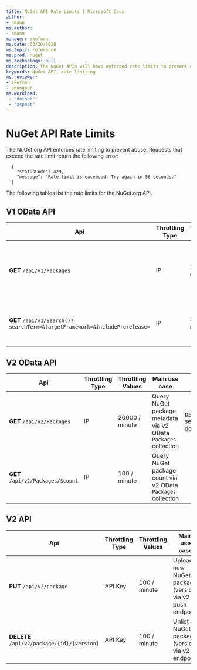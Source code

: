 ```yaml
---
title: NuGet API Rate Limits | Microsoft Docs
author:
- cmanu
ms.author:
- cmanu
manager: skofman
ms.date: 03/20/2018
ms.topic: reference
ms.prod: nuget
ms.technology: null
description: The NuGet APIs will have enforced rate limits to prevent abuse.
keywords: NuGet API, rate limiting
ms.reviewer:
- skofman
- anangaur
ms.workload: 
 - "dotnet"
 - "aspnet"
---
```


# NuGet API Rate Limits

The NuGet.org API enforces rate limiting to prevent abuse. Requests that exceed the rate limit return the following error: 

  ~~~
    {
      "statusCode": 429,
      "message": "Rate limit is exceeded. Try again in 56 seconds."
    }
  ~~~

The following tables list the rate limits for the NuGet.org API.

## V1 OData API

Api | Throttling Type | Throttling Values | Main use case | V3 APIs support
-- | -- | -- | -- | --
**GET** `/api/v1/Packages` | IP | 1000 / minute | Query NuGet package metadata via v1 OData `Packages` collection | [package search documentation](https://docs.microsoft.com/nuget/api/search-query-service-resource)
**GET** `/api/v1/Search()?searchTerm=&targetFramework=&includePrerelease=` | IP | 3000 / minute | Search for NuGet packages via v1 Search endpoint | [package search documentation](https://docs.microsoft.com/nuget/api/search-query-service-resource)

## V2 OData API

Api | Throttling Type | Throttling Values | Main use case | V3 APIs support
-- | -- | -- | -- | --
**GET** `/api/v2/Packages` | IP | 20000 / minute | Query NuGet package metadata via v2 OData `Packages` collection | [package search documentation](https://docs.microsoft.com/nuget/api/search-query-service-resource)
**GET** `/api/v2/Packages/$count` | IP | 100 / minute | Query NuGet package count via v2 OData `Packages` collection | 

## V2 API

Api | Throttling Type | Throttling Values | Main use case 
-- | -- | -- | -- 
**PUT** `/api/v2/package` | API Key | 100 / minute | Upload a new NuGet package (version) via v2 push endpoint 
**DELETE** `/api/v2/package/{id}/{version}` | API Key | 100 / minute | Unlist a NuGet package (version) via v2 endpoint 
